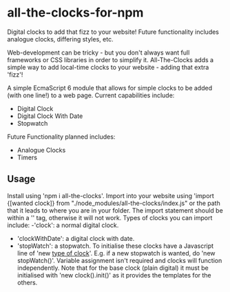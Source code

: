 # all-the-clocks-for-npm
Digital clocks to add that fizz to your website! Future functionality includes analogue clocks, differing styles, etc.

Web-development can be tricky - but you don't always want full frameworks or CSS libraries in order to simplify it. All-The-Clocks adds a simple way to add local-time clocks to your website - adding that extra 'fizz'!

A simple EcmaScript 6 module that allows for simple clocks to be added (with one line!) to a web page. Current capabilities include:
- Digital Clock
- Digital Clock With Date
- Stopwatch

Future Functionality planned includes:
- Analogue Clocks
- Timers

## Usage
Install using 'npm i all-the-clocks'. 
Import into your website using 'import {[wanted clock]} from "./node_modules/all-the-clocks/index.js" or the path that it leads to where you are in your folder. The import statement should be within a '<script type="module"></script>' tag, otherwise it will not work.
Types of clocks you can import include:
-'clock': a normal digital clock.
- 'clockWithDate': a digital clock with date.
- 'stopWatch': a stopwatch.
To initialise these clocks have a Javascript line of 'new [type of clock]()'. E.g. if a new stopwatch is wanted, do 'new stopWatch()'. Variable assignment isn't required and clocks will function independently. Note that for the base clock (plain digital) it must be initialised with 'new clock().init()' as it provides the templates for the others.
